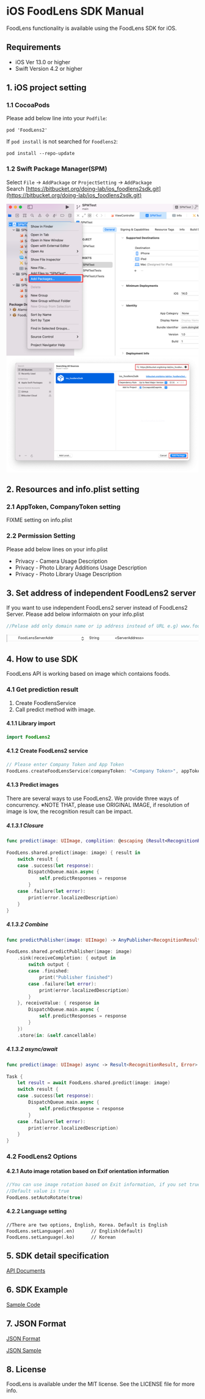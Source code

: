 # iOS FoodLens SDK Manual

FoodLens functionality is available using the FoodLens SDK for iOS.

## Requirements

- iOS Ver 13.0 or higher
- Swift Version 4.2 or higher


## 1. iOS project setting

### 1.1 CocoaPods
Please add below line into your `Podfile`:  

```
pod 'FoodLens2'
```

If `pod install` is not searched for `Foodlens2`:

```
pod install --repo-update
```


### 1.2 Swift Package Manager(SPM)
Select `File` -> `AddPackage` or `ProjectSetting` -> `AddPackage`  
Search [https://bitbucket.org/doing-lab/ios_foodlens2sdk.git](https://bitbucket.org/doing-lab/ios_foodlens2sdk.git)

![](Images/spm1.png)
![](Images/spm2.png)


## 2. Resources and info.plist setting

### 2.1 AppToken, CompanyToken setting
FIXME setting on info.plist 

### 2.2 Permission Setting
Please add below lines on your info.plist
- Privacy - Camera Usage Description
- Privacy - Photo Library Additions Usage Description
- Privacy - Photo Library Usage Description


## 3. Set address of independent FoodLens2 server
If you want to use independent FoodLens2 server instead of FoodLens2 Server.
Please add below informaiotn on your info.plist
 
```swift
//Pelase add only domain name or ip address instead of URL e.g) www.foodlens.com, 123.222.100.10
```
<img src="./Images/infoplist.png">

## 4. How to use SDK
FoodLens API is working based on image which contaions foods.

### 4.1 Get prediction result
1. Create FoodlensService
2. Call predict method with image.

#### 4.1.1 Library import
```swift
import FoodLens2
```

#### 4.1.2 Create FoodLens2 service
```swift
// Please enter Company Token and App Token
FoodLens.createFoodLensService(companyToken: "<Company Token>", appToken: "<App Token>")
```

#### 4.1.3 Predict images
There are several ways to use FoodLens2. We provide three ways of concurrency.
※NOTE THAT, please use ORIGINAL IMAGE, if resolution of image is low, the recognition result can be impact.

##### 4.1.3.1 Closure
```swift
func predict(image: UIImage, complition: @escaping (Result<RecognitionResult, Error>) -> Void)
```

```swift
FoodLens.shared.predict(image: image) { result in
    switch result {
    case .success(let response):
        DispatchQueue.main.async {
            self.predictResponses = response
        }
    case .failure(let error):
        print(error.localizedDescription)
    }
}
```

##### 4.1.3.2 Combine
```swift
func predictPublisher(image: UIImage) -> AnyPublisher<RecognitionResult, Error>
```

```swift
FoodLens.shared.predictPublisher(image: image)
    .sink(receiveCompletion: { output in
        switch output {
        case .finished:
            print("Publisher finished")
        case .failure(let error):
            print(error.localizedDescription)
        }
    }, receiveValue: { response in
        DispatchQueue.main.async {
            self.predictResponses = response
        }
    })
    .store(in: &self.cancellable)
```

##### 4.1.3.2 async/await
```swift
func predict(image: UIImage) async -> Result<RecognitionResult, Error>
```

```swift
Task {
    let result = await FoodLens.shared.predict(image: image)
    switch result {
    case .success(let response):
        DispatchQueue.main.async {
            self.predictResponse = response
        }
    case .failure(let error):
        print(error.localizedDescription)
    }
}
```


### 4.2 FoodLens2 Options

#### 4.2.1 Auto image rotation based on Exif orientation information
```swift
//You can use image rotation based on Exit information, if you set true, food coordinate can be rotated based Exit information.
//Default value is true
FoodLens.setAutoRotate(true)
```


#### 4.2.2 Language setting
```swfit
//There are two options, English, Korea. Default is English
FoodLens.setLanguage(.en)      // English(default)
FoodLens.setLanguage(.ko)      // Korean
```


## 5. SDK detail specification
[API Documents](https://doinglab.github.io/foodlens2sdk/ios/index.html)

## 6. SDK Example
[Sample Code](https://github.com/doinglab/FoodLens2SDK/tree/main/IOS/SampleCode/)

## 7. JSON Format
[JSON Format](../JSON%20Format)

[JSON Sample](../JSON%20Sample)


## 8. License
FoodLens is available under the MIT license. See the LICENSE file for more info.
